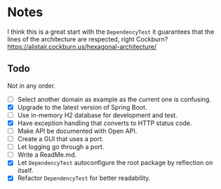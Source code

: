 # Notes

I think this is a great start with the `DependencyTest` it guarantees that the lines of the architecture are respected, right Cockburn?
https://alistair.cockburn.us/hexagonal-architecture/

## Todo

Not in any order.

- [ ] Select another domain as example as the current one is confusing.
- [x] Upgrade to the latest version of Spring Boot.
- [ ] Use in-memory H2 database for development and test.
- [x] Have exception handling that converts to HTTP status code.
- [ ] Make API be documented with Open API.
- [ ] Create a GUI that uses a port.
- [ ] Let logging go through a port.
- [ ] Write a ReadMe.md.
- [x] Let `DependencyTest` autoconfigure the root package by reflection on itself.
- [x] Refactor `DependencyTest` for better readability.
